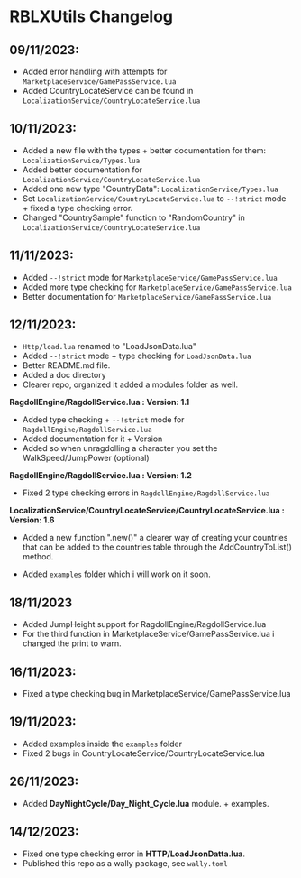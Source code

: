 # RBLXUtils Changelog

## 09/11/2023:
- Added error handling with attempts for `MarketplaceService/GamePassService.lua`
- Added CountryLocateService can be found in `LocalizationService/CountryLocateService.lua`

## 10/11/2023:
- Added a new file with the types + better documentation for them: `LocalizationService/Types.lua`
- Added better documentation for `LocalizationService/CountryLocateService.lua`
- Added one new type "CountryData": `LocalizationService/Types.lua`
- Set `LocalizationService/CountryLocateService.lua` to `--!strict` mode + fixed a type checking error.
- Changed "CountrySample" function to "RandomCountry" in `LocalizationService/CountryLocateService.lua`

## 11/11/2023:
- Added `--!strict` mode for `MarketplaceService/GamePassService.lua`
- Added more type checking for `MarketplaceService/GamePassService.lua`
- Better documentation for `MarketplaceService/GamePassService.lua`

## 12/11/2023:
- `Http/load.lua` renamed to "LoadJsonData.lua"
- Added `--!strict` mode + type checking for `LoadJsonData.lua`
- Better README.md file.
- Added a doc directory
- Clearer repo, organized it added a modules folder as well.

**RagdollEngine/RagdollService.lua : Version: 1.1**

- Added type checking + `--!strict` mode for `RagdollEngine/RagdollService.lua`
- Added documentation for it + Version
- Added so when unragdolling a character you set the WalkSpeed/JumpPower (optional)

**RagdollEngine/RagdollService.lua : Version: 1.2**
- Fixed 2 type checking errors in `RagdollEngine/RagdollService.lua`

**LocalizationService/CountryLocateService/CountryLocateService.lua : Version: 1.6**
- Added a new function ".new()" a clearer way of creating your countries that can be added to the countries table through the AddCountryToList() method.
  
- Added `examples` folder which i will work on it soon.

## 18/11/2023

- Added JumpHeight support for RagdollEngine/RagdollService.lua
- For the third function in MarketplaceService/GamePassService.lua i changed the print to warn.
  
## 16/11/2023:

- Fixed a type checking bug in MarketplaceService/GamePassService.lua

## 19/11/2023:

- Added examples inside the `examples` folder
- Fixed 2 bugs in CountryLocateService/CountryLocateService.lua

## 26/11/2023:

- Added **DayNightCycle/Day_Night_Cycle.lua** module. + examples.

## 14/12/2023:

- Fixed one type checking error in **HTTP/LoadJsonDatta.lua**.
- Published this repo as a wally package, see `wally.toml`
